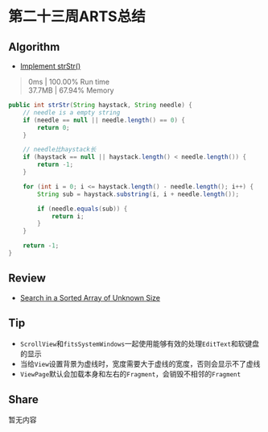 # 第二十三周ARTS总结
## Algorithm
- [Implement strStr()](https://leetcode.com/problems/implement-strstr/)
> 0ms | 100.00% Run time  
> 37.7MB | 67.94% Memory
```java
public int strStr(String haystack, String needle) {
    // needle is a empty string
    if (needle == null || needle.length() == 0) {
        return 0;
    }

    // needle比haystack长
    if (haystack == null || haystack.length() < needle.length()) {
        return -1;
    }

    for (int i = 0; i <= haystack.length() - needle.length(); i++) {
        String sub = haystack.substring(i, i + needle.length());

        if (needle.equals(sub)) {
            return i;
        }
    }

    return -1;
}
```

## Review
- [Search in a Sorted Array of Unknown Size](https://leetcode.com/articles/search-in-a-sorted-array-of-unknown-size/)

## Tip
+ `ScrollView`和`fitsSystemWindows`一起使用能够有效的处理`EditText`和软键盘的显示
+ 当给`View`设置背景为虚线时，宽度需要大于虚线的宽度，否则会显示不了虚线
+ `ViewPage`默认会加载本身和左右的`Fragment`，会销毁不相邻的`Fragment`
  
## Share
暂无内容